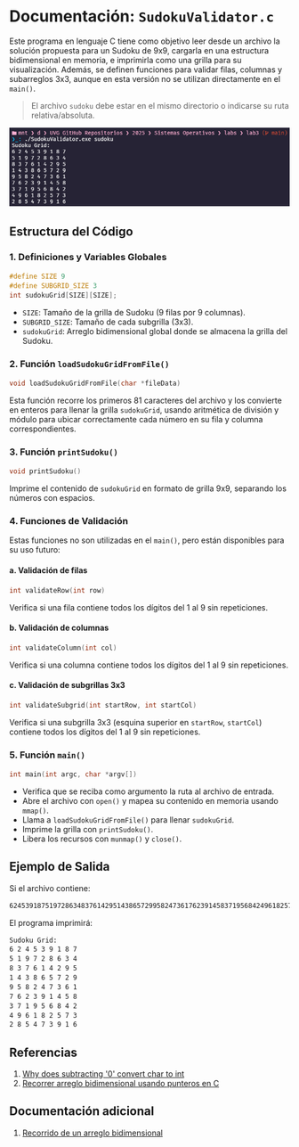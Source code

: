 # Documentación: `SudokuValidator.c`

Este programa en lenguaje C tiene como objetivo leer desde un archivo la solución propuesta para un Sudoku de 9x9, cargarla en una estructura bidimensional en memoria, e imprimirla como una grilla para su visualización. Además, se definen funciones para validar filas, columnas y subarreglos 3x3, aunque en esta versión no se utilizan directamente en el `main()`.

> El archivo `sudoku` debe estar en el mismo directorio o indicarse su ruta relativa/absoluta.

![Resultado](../images/llenar_grid.png "Resultado")

## Estructura del Código

### 1. Definiciones y Variables Globales

```c
#define SIZE 9
#define SUBGRID_SIZE 3
int sudokuGrid[SIZE][SIZE];
```

- `SIZE`: Tamaño de la grilla de Sudoku (9 filas por 9 columnas).
- `SUBGRID_SIZE`: Tamaño de cada subgrilla (3x3).
- `sudokuGrid`: Arreglo bidimensional global donde se almacena la grilla del Sudoku.

### 2. Función `loadSudokuGridFromFile()`

```c
void loadSudokuGridFromFile(char *fileData)
```

Esta función recorre los primeros 81 caracteres del archivo y los convierte en enteros para llenar la grilla `sudokuGrid`, usando aritmética de división y módulo para ubicar correctamente cada número en su fila y columna correspondientes.

### 3. Función `printSudoku()`

```c
void printSudoku()
```

Imprime el contenido de `sudokuGrid` en formato de grilla 9x9, separando los números con espacios.

### 4. Funciones de Validación

Estas funciones no son utilizadas en el `main()`, pero están disponibles para su uso futuro:

#### a. Validación de filas

```c
int validateRow(int row)
```

Verifica si una fila contiene todos los dígitos del 1 al 9 sin repeticiones.

#### b. Validación de columnas

```c
int validateColumn(int col)
```

Verifica si una columna contiene todos los dígitos del 1 al 9 sin repeticiones.

#### c. Validación de subgrillas 3x3

```c
int validateSubgrid(int startRow, int startCol)
```

Verifica si una subgrilla 3x3 (esquina superior en `startRow`, `startCol`) contiene todos los dígitos del 1 al 9 sin repeticiones.

### 5. Función `main()`

```c
int main(int argc, char *argv[])
```

- Verifica que se reciba como argumento la ruta al archivo de entrada.
- Abre el archivo con `open()` y mapea su contenido en memoria usando `mmap()`.
- Llama a `loadSudokuGridFromFile()` para llenar `sudokuGrid`.
- Imprime la grilla con `printSudoku()`.
- Libera los recursos con `munmap()` y `close()`.

## Ejemplo de Salida

Si el archivo contiene:

```bash
624539187519728634837614295143865729958247361762391458371956842496182573285473916
```

El programa imprimirá:

```bash
Sudoku Grid:
6 2 4 5 3 9 1 8 7
5 1 9 7 2 8 6 3 4
8 3 7 6 1 4 2 9 5
1 4 3 8 6 5 7 2 9
9 5 8 2 4 7 3 6 1
7 6 2 3 9 1 4 5 8
3 7 1 9 5 6 8 4 2
4 9 6 1 8 2 5 7 3
2 8 5 4 7 3 9 1 6
```

## Referencias

1. [Why does subtracting '0' convert char to int](https://stackoverflow.com/questions/15598698/why-does-subtracting-0-in-c-result-in-the-number-that-the-char-is-representing)  
2. [Recorrer arreglo bidimensional usando punteros en C](https://es.stackoverflow.com/questions/271213/c-recorrer-arreglo-bidimensional-usando-punteros)

## Documentación adicional

1. [Recorrido de un arreglo bidimensional](movimiento.md)
